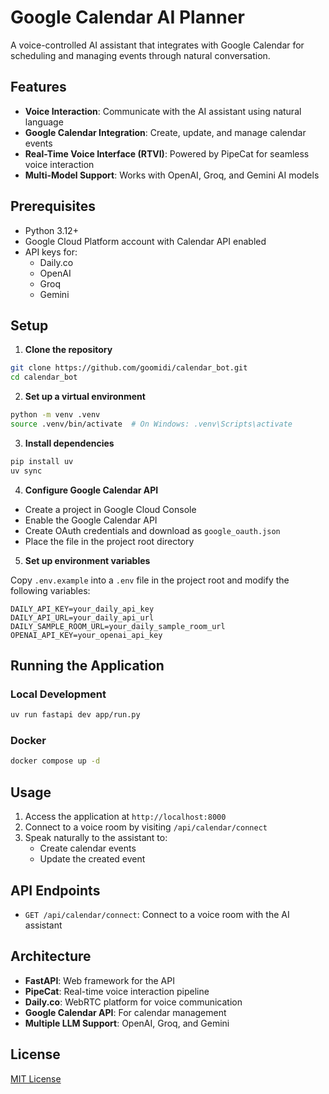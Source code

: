 # Google Calendar AI Planner

A voice-controlled AI assistant that integrates with Google Calendar for scheduling and managing events through natural conversation.

## Features

- **Voice Interaction**: Communicate with the AI assistant using natural language
- **Google Calendar Integration**: Create, update, and manage calendar events
- **Real-Time Voice Interface (RTVI)**: Powered by PipeCat for seamless voice interaction
- **Multi-Model Support**: Works with OpenAI, Groq, and Gemini AI models

## Prerequisites

- Python 3.12+
- Google Cloud Platform account with Calendar API enabled
- API keys for:
  - Daily.co
  - OpenAI
  - Groq
  - Gemini

## Setup

1. **Clone the repository**

```bash
git clone https://github.com/goomidi/calendar_bot.git
cd calendar_bot
```

2. **Set up a virtual environment**

```bash
python -m venv .venv
source .venv/bin/activate  # On Windows: .venv\Scripts\activate
```

3. **Install dependencies**

```bash
pip install uv
uv sync
```

4. **Configure Google Calendar API**

- Create a project in Google Cloud Console
- Enable the Google Calendar API
- Create OAuth credentials and download as `google_oauth.json`
- Place the file in the project root directory

5. **Set up environment variables**

Copy `.env.example` into a `.env` file in the project root and modify the following variables:

```
DAILY_API_KEY=your_daily_api_key
DAILY_API_URL=your_daily_api_url
DAILY_SAMPLE_ROOM_URL=your_daily_sample_room_url
OPENAI_API_KEY=your_openai_api_key
```

## Running the Application

### Local Development

```bash
uv run fastapi dev app/run.py
```

### Docker

```bash
docker compose up -d
```

## Usage

1. Access the application at `http://localhost:8000`
2. Connect to a voice room by visiting `/api/calendar/connect`
3. Speak naturally to the assistant to:
   - Create calendar events
   - Update the created event

## API Endpoints

- `GET /api/calendar/connect`: Connect to a voice room with the AI assistant

## Architecture

- **FastAPI**: Web framework for the API
- **PipeCat**: Real-time voice interaction pipeline
- **Daily.co**: WebRTC platform for voice communication
- **Google Calendar API**: For calendar management
- **Multiple LLM Support**: OpenAI, Groq, and Gemini

## License

[MIT License](LICENSE)
